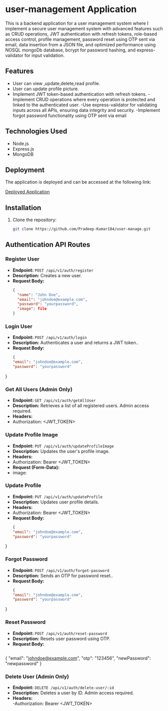 # user-management Application

This is a backend application for a user management system where I implement a secure user management system with advanced features such as CRUD
operations, JWT authentication with refresh tokens, role-based access control, profile management,
password reset using OTP sent via email, data insertion from a JSON file, and optimized performance
using NOSQL mongoDb database, bcrypt for password hashing, and express-validator for input validation.



## Features


- User can view ,update,delete,read profile.
- User can update profile picture.
- Implement JWT token-based authentication with refresh tokens.
-Implement CRUD operations where every operation is protected and linked to the
 authenticated user.
-Use express-validator for validating inputs across all APIs, ensuring data integrity and
security.
-Implement forgot password functionality using OTP sent via email



## Technologies Used

- Node.js
- Express.js
- MongoDB


  
## Deployment

The application is deployed and can be accessed at the following link:

[Deployed Application](https://user-manage-2.onrender.com)

## Installation

1. Clone the repository:

   ```bash
   git clone https://github.com/Pradeep-Kumar184/user-manage.git


## Authentication API Routes

### Register User
- **Endpoint:** `POST /api/v1/auth/register`
- **Description:** Creates a new user.
- **Request Body:**  
  ```json
  {
    "name": "John Doe",
    "email": "johndoe@example.com",
    "password": "yourpassword",
    "image": file
  }
### Login User
- **Endpoint:** `POST /api/v1/auth/login`
- **Description:** Authenticates a user and returns a JWT token..
- **Request Body:**  
  ```json
  {
  "email": "johndoe@example.com",
  "password": "yourpassword"
}
### Get All Users (Admin Only)
- **Endpoint:** `GET /api/v1/auth/getAllUser`
- **Description:** Retrieves a list of all registered users. Admin access required.
- **Headers:**
- Authorization:  <JWT_TOKEN>


### Update Profile Image
- **Endpoint:** `PUT /api/v1/auth/updateProfileImage`
- **Description:** Updates the user's profile image.
- **Headers:**
- Authorization: Bearer <JWT_TOKEN>
- **Request (Form-Data):**
- image: <File>

### Update Profile
- **Endpoint:** `PUT /api/v1/auth/updateProfile`
- **Description:** Updates user profile details.
- **Headers:**
- Authorization: Bearer <JWT_TOKEN>
- **Request Body:**  
  ```json
  {
  "email": "johndoe@example.com",
  "password": "yourpassword"
}
### Forgot Password
- **Endpoint:** `POST /api/v1/auth/forgot-password`
- **Description:**  Sends an OTP for password reset..
- **Request Body:**  
  ```json
  {
  "email": "johndoe@example.com",
  "password": "yourpassword"
}
### Reset Password
- **Endpoint:** `POST /api/v1/auth/reset-password`
- **Description:** Resets user password using OTP.
- **Request Body:**  
  ```json
 {
  "email": "johndoe@example.com",
  "otp": "123456",
  "newPassword": "newpassword"
}

### Delete User (Admin Only)
- **Endpoint:** `DELETE /api/v1/auth/delete-user/:id`
- **Description:** Deletes a user by ID. Admin access required.
- **Headers:**  
-Authorization: Bearer <JWT_TOKEN>



